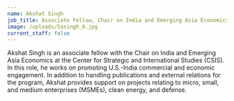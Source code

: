 ```yaml
---
name: Akshat Singh
job_title: Associate Fellow, Chair on India and Emerging Asia Economics
image: /uploads/5asingh_0.jpg
current_staff: false
---
```

Akshat Singh is an associate fellow with the Chair on India and Emerging Asia Economics at the Center for Strategic and International Studies (CSIS). In this role, he works on promoting U.S.-India commercial and economic engagement. In addition to handling publications and external relations for the program, Akshat provides support on projects relating to micro, small, and medium enterprises (MSMEs), clean energy, and defense.
